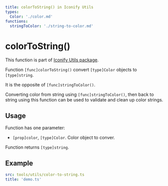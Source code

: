 ```yaml
title: colorToString() in Iconify Utils
types:
  Color: './color.md'
functions:
  stringToColor: './string-to-color.md'
```

# colorToString()

This function is part of [Iconify Utils package](./index.md).

Function `[func]colorToString()` convert `[type]Color` objects to `[type]string`.

It is the opposite of `[func]stringToColor()`.

Converting color from string using `[func]stringToColor()`, then back to string using this function can be used to validate and clean up color strings.

## Usage

Function has one parameter:

- `[prop]color`, `[type]Color`. Color object to conver.

Function returns `[type]string`.

## Example

```yaml
src: tools/utils/color-to-string.ts
title: 'demo.ts'
```
